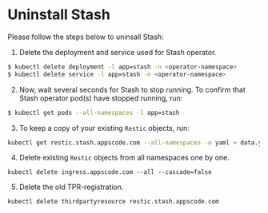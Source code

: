 # Uninstall Stash
Please follow the steps below to uninsall Stash:

1. Delete the deployment and service used for Stash operator.
```sh
$ kubectl delete deployment -l app=stash -n <operator-namespace>
$ kubectl delete service -l app=stash -n <operator-namespace>
```

2. Now, wait several seconds for Stash to stop running. To confirm that Stash operator pod(s) have stopped running, run:
```sh
$ kubectl get pods --all-namespaces -l app=stash
```

3. To keep a copy of your existing `Restic` objects, run:
```sh
kubectl get restic.stash.appscode.com --all-namespaces -o yaml > data.yaml
```

4. Delete existing `Restic` objects from all namespaces one by one.
```
kubectl delete ingress.appscode.com --all --cascade=false
```

5. Delete the old TPR-registration.
```sh
kubectl delete thirdpartyresource restic.stash.appscode.com
```
